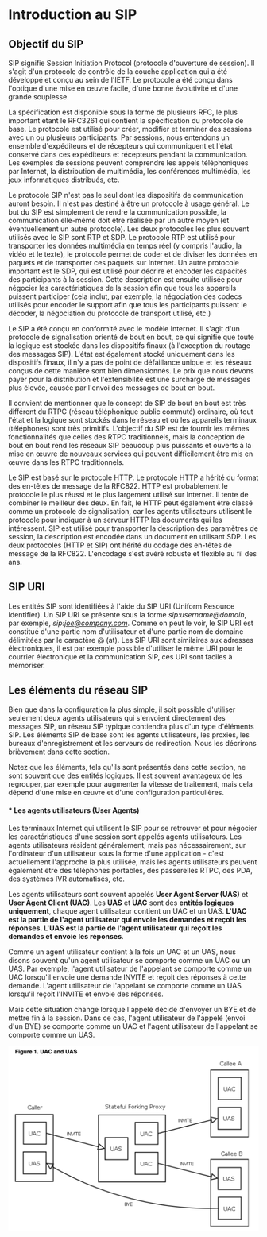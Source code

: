 # Introduction au SIP


## Objectif du SIP

SIP signifie Session Initiation Protocol (protocole d'ouverture de session). Il s'agit d'un protocole de contrôle de la couche application qui a été développé et conçu au sein de l'IETF. Le protocole a été conçu dans l'optique d'une mise en œuvre facile, d'une bonne évolutivité et d'une grande souplesse.

La spécification est disponible sous la forme de plusieurs RFC, le plus important étant le RFC3261 qui contient la spécification du protocole de base. Le protocole est utilisé pour créer, modifier et terminer des sessions avec un ou plusieurs participants. Par sessions, nous entendons un ensemble d'expéditeurs et de récepteurs qui communiquent et l'état conservé dans ces expéditeurs et récepteurs pendant la communication. Les exemples de sessions peuvent comprendre les appels téléphoniques par Internet, la distribution de multimédia, les conférences multimédia, les jeux informatiques distribués, etc.

Le protocole SIP n'est pas le seul dont les dispositifs de communication auront besoin. Il n'est pas destiné à être un protocole à usage général. Le but du SIP est simplement de rendre la communication possible, la communication elle-même doit être réalisée par un autre moyen (et éventuellement un autre protocole). Les deux protocoles les plus souvent utilisés avec le SIP sont RTP et SDP. Le protocole RTP est utilisé pour transporter les données multimédia en temps réel (y compris l'audio, la vidéo et le texte), le protocole permet de coder et de diviser les données en paquets et de transporter ces paquets sur Internet. Un autre protocole important est le SDP, qui est utilisé pour décrire et encoder les capacités des participants à la session. Cette description est ensuite utilisée pour négocier les caractéristiques de la session afin que tous les appareils puissent participer (cela inclut, par exemple, la négociation des codecs utilisés pour encoder le support afin que tous les participants puissent le décoder, la négociation du protocole de transport utilisé, etc.)

Le SIP a été conçu en conformité avec le modèle Internet. Il s'agit d'un protocole de signalisation orienté de bout en bout, ce qui signifie que toute la logique est stockée dans les dispositifs finaux (à l'exception du routage des messages SIP). L'état est également stocké uniquement dans les dispositifs finaux, il n'y a pas de point de défaillance unique et les réseaux conçus de cette manière sont bien dimensionnés. Le prix que nous devons payer pour la distribution et l'extensibilité est une surcharge de messages plus élevée, causée par l'envoi des messages de bout en bout.

Il convient de mentionner que le concept de SIP de bout en bout est très différent du RTPC (réseau téléphonique public commuté) ordinaire, où tout l'état et la logique sont stockés dans le réseau et où les appareils terminaux (téléphones) sont très primitifs. L'objectif du SIP est de fournir les mêmes fonctionnalités que celles des RTPC traditionnels, mais la conception de bout en bout rend les réseaux SIP beaucoup plus puissants et ouverts à la mise en œuvre de nouveaux services qui peuvent difficilement être mis en œuvre dans les RTPC traditionnels.

Le SIP est basé sur le protocole HTTP. Le protocole HTTP a hérité du format des en-têtes de message de la RFC822. HTTP est probablement le protocole le plus réussi et le plus largement utilisé sur Internet. Il tente de combiner le meilleur des deux. En fait, le HTTP peut également être classé comme un protocole de signalisation, car les agents utilisateurs utilisent le protocole pour indiquer à un serveur HTTP les documents qui les intéressent. SIP est utilisé pour transporter la description des paramètres de session, la description est encodée dans un document en utilisant SDP. Les deux protocoles (HTTP et SIP) ont hérité du codage des en-têtes de message de la RFC822. L'encodage s'est avéré robuste et flexible au fil des ans.


##  SIP URI

Les entités SIP sont identifiées à l'aide du SIP URI (Uniform Resource Identifier). Un SIP URI se présente sous la forme *sip:username@domain*, par exemple, *sip:joe@company.com*. Comme on peut le voir, le SIP URI est constitué d'une partie nom d'utilisateur et d'une partie nom de domaine délimitées par le caractère @ (at). Les SIP URI sont similaires aux adresses électroniques, il est par exemple possible d'utiliser le même URI pour le courrier électronique et la communication SIP, ces URI sont faciles à mémoriser.

## Les éléments du réseau SIP

  Bien que dans la configuration la plus simple, il soit possible d'utiliser seulement deux agents utilisateurs qui s'envoient directement des messages SIP, un réseau SIP typique contiendra plus d'un type d'éléments SIP. Les éléments SIP de base sont les agents utilisateurs, les proxies, les bureaux d'enregistrement et les serveurs de redirection. Nous les décrirons brièvement dans cette section.

Notez que les éléments, tels qu'ils sont présentés dans cette section, ne sont souvent que des entités logiques. Il est souvent avantageux de les regrouper, par exemple pour augmenter la vitesse de traitement, mais cela dépend d'une mise en œuvre et d'une configuration particulières.

#### * Les agents utilisateurs (User Agents)


Les terminaux Internet qui utilisent le SIP pour se retrouver et pour négocier les caractéristiques d'une session sont appelés agents utilisateurs. Les agents utilisateurs résident généralement, mais pas nécessairement, sur l'ordinateur d'un utilisateur sous la forme d'une application - c'est actuellement l'approche la plus utilisée, mais les agents utilisateurs peuvent également être des téléphones portables, des passerelles RTPC, des PDA, des systèmes IVR automatisés, etc.

Les agents utilisateurs sont souvent appelés **User Agent Server (UAS)** et **User Agent Client (UAC)**. Les **UAS** et **UAC** sont des **entités logiques uniquement**, chaque agent utilisateur contient un UAC et un UAS. **L'UAC est la partie de l'agent utilisateur qui envoie les demandes et reçoit les réponses. L'UAS est la partie de l'agent utilisateur qui reçoit les demandes et envoie les réponses**.

Comme un agent utilisateur contient à la fois un UAC et un UAS, nous disons souvent qu'un agent utilisateur se comporte comme un UAC ou un UAS. Par exemple, l'agent utilisateur de l'appelant se comporte comme un UAC lorsqu'il envoie une demande INVITE et reçoit des réponses à cette demande. L'agent utilisateur de l'appelant se comporte comme un UAS lorsqu'il reçoit l'INVITE et envoie des réponses.

Mais cette situation change lorsque l'appelé décide d'envoyer un BYE et de mettre fin à la session. Dans ce cas, l'agent utilisateur de l'appelé (envoi d'un BYE) se comporte comme un UAC et l'agent utilisateur de l'appelant se comporte comme un UAS.

<img width=600 heigth=600 src="./images/figure-1.png"/>








